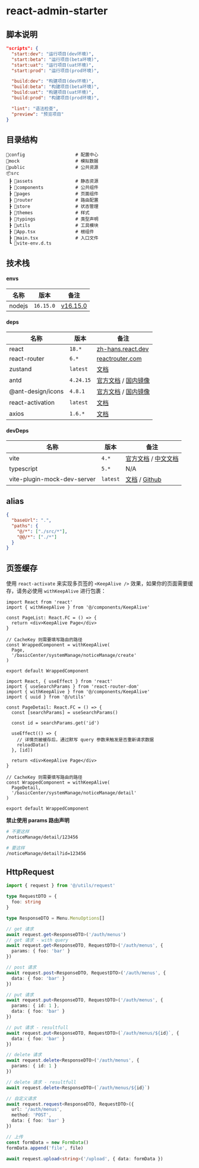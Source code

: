 # react-admin-starter

## 脚本说明

```json
"scripts": {
  "start:dev": "运行项目(dev环境)",
  "start:beta": "运行项目(beta环境)",
  "start:uat": "运行项目(uat环境)",
  "start:prod": "运行项目(prod环境)",

  "build:dev": "构建项目(dev环境)",
  "build:beta": "构建项目(beta环境)",
  "build:uat": "构建项目(uat环境)",
  "build:prod": "构建项目(prod环境)",

  "lint": "语法检查",
  "preview": "预览项目"
}
```

## 目录结构

```shell
📂config                   # 配置中心
📂mock                     # 模拟数据
📂public                   # 公共资源
📦src
 ┣ 📂assets                # 静态资源
 ┣ 📂components            # 公共组件
 ┣ 📂pages                 # 页面组件
 ┣ 📂router                # 路由配置
 ┣ 📂store                 # 状态管理
 ┣ 📂themes                # 样式
 ┣ 📂typings               # 类型声明
 ┣ 📂utils                 # 工具模块
 ┣ 📜App.tsx               # 根组件
 ┣ 📜main.tsx              # 入口文件
 ┗ 📜vite-env.d.ts
```

## 技术栈

#### envs

| 名称   | 版本      | 备注                                                      |
| ------ | --------- | --------------------------------------------------------- |
| nodejs | `16.15.0` | [v16.15.0](https://nodejs.org/download/release/v16.15.0/) |

#### deps

| 名称              | 版本      | 备注                                                                                                                       |
| ----------------- | --------- | -------------------------------------------------------------------------------------------------------------------------- |
| react             | `18.*`    | [zh-hans.react.dev](https://zh-hans.react.dev/)                                                                            |
| react-router      | `6.*`     | [reactrouter.com](https://reactrouter.com/en/main)                                                                         |
| zustand           | `latest`  | [文档](https://docs.pmnd.rs/zustand)                                                                                       |
| antd              | `4.24.15` | [官方文档](https://4x.ant.design/index-cn) / [国内镜像](https://4x-ant-design.antgroup.com/index-cn)                       |
| @ant-design/icons | `4.8.1`   | [官方文档](https://4x.ant.design/components/icon-cn/) / [国内镜像](https://4x-ant-design.antgroup.com/components/icon-cn/) |
| react-activation  | `latest`  | [文档](https://github.com/CJY0208/react-activation/blob/HEAD/README_CN.md)                                                 |
| axios             | `1.6.*`   | [文档](https://www.axios-http.cn/docs/intro)                                                                               |

#### devDeps

| 名称                        | 版本     | 备注                                                                                                                           |
| --------------------------- | -------- | ------------------------------------------------------------------------------------------------------------------------------ |
| vite                        | `4.*`    | [官方文档](https://v4.vitejs.dev/) / [中文文档](https://github.com/vitejs/docs-cn/tree/v4.4.9)                                 |
| typescript                  | `5.*`    | N/A                                                                                                                            |
| vite-plugin-mock-dev-server | `latest` | [文档](https://vite-plugin-mock-dev-server.netlify.app/) / [Github](https://github.com/pengzhanbo/vite-plugin-mock-dev-server) |

## alias

```json
{
  "baseUrl": ".",
  "paths": {
    "@/*": ["./src/*"],
    "@@/*": ["./*"]
  }
}
```

## 页签缓存

使用 `react-activate` 来实现多页签的 `<KeepAlive />` 效果，如果你的页面需要缓存，请务必使用 `withKeepAlive` 进行包裹：

```tsx
import React from 'react'
import { withKeepAlive } from '@/components/KeepAlive'

const PageList: React.FC = () => {
  return <div>KeepAlive Page</div>
}

// CacheKey 则需要填写路由的路径
const WrappedComponent = withKeepAlive(
  Page,
  '/basicCenter/systemManage/noticeManage/create'
)

export default WrappedComponent
```

```tsx
import React, { useEffect } from 'react'
import { useSearchParams } from 'react-router-dom'
import { withKeepAlive } from '@/components/KeepAlive'
import { uuid } from '@/utils'

const PageDetail: React.FC = () => {
  const [searchParams] = useSearchParams()

  const id = searchParams.get('id')

  useEffect(() => {
    // 详情页被缓存后，通过默写 query 参数来触发是否重新请求数据
    reloadData()
  }, [id])

  return <div>KeepAlive Page</div>
}

// CacheKey 则需要填写路由的路径
const WrappedComponent = withKeepAlive(
  PageDetail,
  '/basicCenter/systemManage/noticeManage/detail'
)

export default WrappedComponent
```

**禁止使用 params 路由声明**

```bash
# 不要这样
/noticeManage/detail/123456

# 要这样
/noticeManage/detail?id=123456
```

## HttpRequest

```ts
import { request } from '@/utils/request'

type RequestDTO = {
  foo: string
}

type ResponseDTO = Menu.MenuOptions[]

// get 请求
await request.get<ResponseDTO>('/auth/menus')
// get 请求 - with query
await request.get<ResponseDTO, RequestDTO>('/auth/menus', {
  params: { foo: 'bar' }
})

// post 请求
await request.post<ResponseDTO, RequestDTO>('/auth/menus', {
  data: { foo: 'bar' }
})

// put 请求
await request.put<ResponseDTO, RequestDTO>('/auth/menus', {
  params: { id: 1 },
  data: { foo: 'bar' }
})

// put 请求 - resultfull
await request.put<ResponseDTO, RequestDTO>(`/auth/menus/${id}`, {
  data: { foo: 'bar' }
})

// delete 请求
await request.delete<ResponseDTO>('/auth/menus', {
  params: { id: 1 }
})

// delete 请求 - resultfull
await request.delete<ResponseDTO>(`/auth/menus/${id}`)

// 自定义请求
await request.request<ResponseDTO, RequestDTO>({
  url: '/auth/menus',
  method: 'POST',
  data: { foo: 'bar' }
})

// 上传
const formData = new FormData()
formData.append('file', file)

await request.upload<string>('/upload', { data: formData })
```
